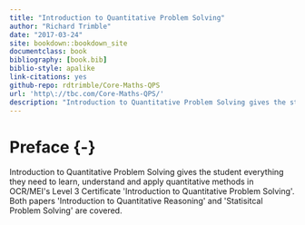 ```yaml
--- 
title: "Introduction to Quantitative Problem Solving"
author: "Richard Trimble"
date: "2017-03-24"
site: bookdown::bookdown_site
documentclass: book
bibliography: [book.bib]
biblio-style: apalike
link-citations: yes
github-repo: rdtrimble/Core-Maths-QPS
url: 'http\://tbc.com/Core-Maths-QPS/'
description: "Introduction to Quantitative Problem Solving gives the student everything they need to learn, understand and apply quantitative methods in OCR/MEI's Level 3 Certificate 'Introduction to Quantitative Problem Solving'. Both papers 'Introduction to Quantitative Reasoning' and 'Statisitcal Problem Solving' are covered."
---
```


# Preface {-}

Introduction to Quantitative Problem Solving gives the student everything they need to learn, understand and apply quantitative methods in OCR/MEI's Level 3 Certificate 'Introduction to Quantitative Problem Solving'. Both papers 'Introduction to Quantitative Reasoning' and 'Statisitcal Problem Solving' are covered.
